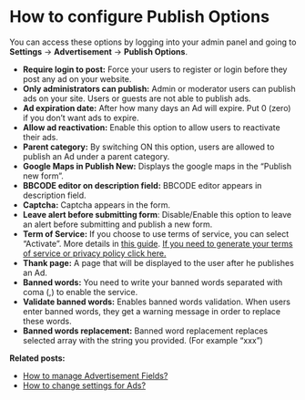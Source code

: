 # How to configure Publish Options

You can access these options by logging into your admin panel and going to  **Settings**  ->  **Advertisement**  ->  **Publish Options**.


-   **Require login to post:**  Force your users to register or login before they post any ad on your website.
-   **Only administrators can publish:**  Admin or moderator users can publish ads on your site. Users or guests are not able to publish ads.
-   **Ad expiration date:**  After how many days an Ad will expire. Put 0 (zero) if you don’t want ads to expire.
-   **Allow ad reactivation:**  Enable this option to allow users to reactivate their ads.
-   **Parent category:**  By switching ON this option, users are allowed to publish an Ad under a parent category.
-   **Google Maps in Publish New:**  Displays the google maps in the “Publish new form”.
-   **BBCODE editor on description field:**  BBCODE editor appears in description field.
-   **Captcha:**  Captcha appears in the form.
-   **Leave alert before submitting form**: Disable/Enable this option to leave an alert before submitting and publish a new form.
-   **Term of Service:**  If you choose to use terms of service, you can select “Activate”. More details in  [this guide](https://docs.yclas.com/how_to_add_pages).  [If you need to generate your terms of service or privacy policy click here.](https://www.shareasale.com/r.cfm?b=854385&u=1782794&m=65338)
-   **Thank page:**  A page that will be displayed to the user after he publishes an Ad.
-   **Banned words:**  You need to write your banned words separated with coma (,) to enable the service.
-   **Validate banned words:**  Enables banned words validation. When users enter banned words, they get a warning message in order to replace these words.
-   **Banned words replacement:**  Banned word replacement replaces selected array with the string you provided. (For example “xxx”)

  
**Related posts:**

-   [How to manage Advertisement Fields?](https://docs.yclas.com/how-to-manage-advertisement-fields)
-   [How to change settings for Ads?](Advertisement-change-settings-for-ads.md)
